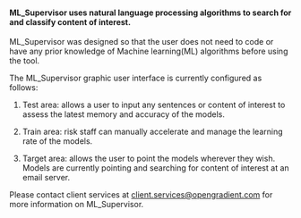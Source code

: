 #### ML_Supervisor uses natural language processing algorithms to search for and classify content of interest. 

ML_Supervisor was designed so that the user does not need to code or have any prior knowledge of Machine learning(ML) algorithms before using the tool.

The ML_Supervisor graphic user interface is currently configured as follows:

1. Test area: allows a user to input any sentences or content of interest to assess the latest memory and accuracy of the        models.

2. Train area: risk staff can manually accelerate and manage the learning rate of the models.

3. Target area: allows the user to point the models wherever they wish. Models are currently pointing and searching for          content of interest at an email server.  


Please contact client services at client.services@opengradient.com for more information on ML_Supervisor.
